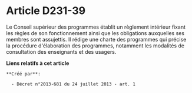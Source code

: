 # Article D231-39

Le Conseil supérieur des programmes établit un règlement intérieur fixant les règles de son fonctionnement ainsi que les
obligations auxquelles ses membres sont assujettis. Il rédige une charte des programmes qui précise la procédure
d'élaboration des programmes, notamment les modalités de consultation des enseignants et des usagers.

**Liens relatifs à cet article**

	**Créé par**:

	  - Décret n°2013-681 du 24 juillet 2013 - art. 1
